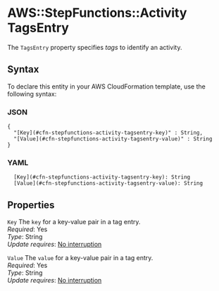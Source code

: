 # AWS::StepFunctions::Activity TagsEntry<a name="aws-properties-stepfunctions-activity-tagsentry"></a>

The `TagsEntry` property specifies _tags_ to identify an activity\.

## Syntax<a name="aws-properties-stepfunctions-activity-tagsentry-syntax"></a>

To declare this entity in your AWS CloudFormation template, use the following syntax:

### JSON<a name="aws-properties-stepfunctions-activity-tagsentry-syntax.json"></a>

```
{
  "[Key](#cfn-stepfunctions-activity-tagsentry-key)" : String,
  "[Value](#cfn-stepfunctions-activity-tagsentry-value)" : String
}
```

### YAML<a name="aws-properties-stepfunctions-activity-tagsentry-syntax.yaml"></a>

```
  [Key](#cfn-stepfunctions-activity-tagsentry-key): String
  [Value](#cfn-stepfunctions-activity-tagsentry-value): String
```

## Properties<a name="aws-properties-stepfunctions-activity-tagsentry-properties"></a>

`Key` <a name="cfn-stepfunctions-activity-tagsentry-key"></a>
The `key` for a key\-value pair in a tag entry\.  
_Required_: Yes  
_Type_: String  
_Update requires_: [No interruption](https://docs.aws.amazon.com/AWSCloudFormation/latest/UserGuide/using-cfn-updating-stacks-update-behaviors.html#update-no-interrupt)

`Value` <a name="cfn-stepfunctions-activity-tagsentry-value"></a>
The `value` for a key\-value pair in a tag entry\.  
_Required_: Yes  
_Type_: String  
_Update requires_: [No interruption](https://docs.aws.amazon.com/AWSCloudFormation/latest/UserGuide/using-cfn-updating-stacks-update-behaviors.html#update-no-interrupt)
